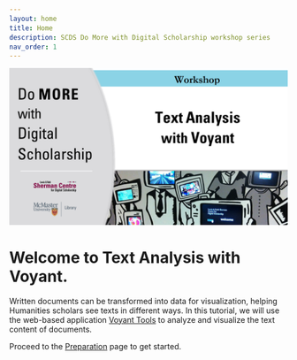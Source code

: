 ```yaml
---
layout: home
title: Home
description: SCDS Do More with Digital Scholarship workshop series
nav_order: 1
---
```


<img src="assets/img/dmds-voyant.png" alt="Workshop Title Slide" width="720">

# Welcome to Text Analysis with Voyant. 

Written documents can be transformed into data for visualization, helping Humanities scholars see texts in different ways. In this tutorial, we will use the web-based application [Voyant Tools](https://voyant-tools.org/) to analyze and visualize the text content of documents.

Proceed to the [Preparation](preparation) page to get started.
